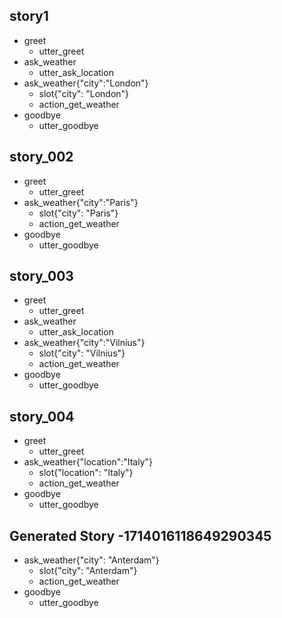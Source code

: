 ## story1
* greet
   - utter_greet
* ask_weather
   - utter_ask_location
* ask_weather{"city":"London"}
   - slot{"city": "London"}
   - action_get_weather
* goodbye
   - utter_goodbye
## story_002
* greet
   - utter_greet
* ask_weather{"city":"Paris"}
   - slot{"city": "Paris"}
   - action_get_weather
* goodbye
   - utter_goodbye 
## story_003
* greet
   - utter_greet
* ask_weather
   - utter_ask_location
* ask_weather{"city":"Vilnius"}
   - slot{"city": "Vilnius"}
   - action_get_weather
* goodbye
   - utter_goodbye
## story_004
* greet
   - utter_greet
* ask_weather{"location":"Italy"}
   - slot{"location": "Italy"}
   - action_get_weather
* goodbye
   - utter_goodbye 
   
## Generated Story -1714016118649290345
* ask_weather{"city": "Anterdam"}
    - slot{"city": "Anterdam"}
    - action_get_weather
* goodbye
    - utter_goodbye

